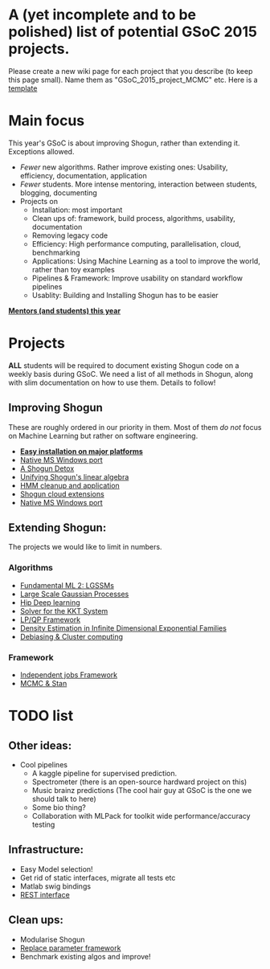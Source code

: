 # A (yet incomplete and to be polished) list of potential GSoC 2015 projects.
Please create a new wiki page for each project that you describe (to keep this page small). Name them as "GSoC_2015_project_MCMC" etc. Here is a [template](GSoC_2015_project_template)

# Main focus
This year's GSoC is about improving Shogun, rather than extending it. Exceptions allowed.

 * *Fewer* new algorithms. Rather improve existing ones: Usability, efficiency, documentation, application
 * *Fewer* students. More intense mentoring, interaction between students, blogging, documenting
 * Projects on
   * Installation: most important
   * Clean ups of: framework, build process, algorithms, usability, documentation
   * Removing legacy code
   * Efficiency: High performance computing, parallelisation, cloud, benchmarking
   * Applications: Using Machine Learning as a tool to improve the world, rather than toy examples
   * Pipelines & Framework: Improve usability on standard workflow pipelines
   * Usablity: Building and Installing Shogun has to be easier

**[Mentors (and students) this year](GSoC_2015_mentors_students_)**

# Projects
**ALL** students will be required to document existing Shogun code on a weekly basis during GSoC. We need a list of all methods in Shogun, along with slim documentation on how to use them. Details to follow!

## Improving Shogun
These are roughly ordered in our priority in them. Most of them *do not* focus on Machine Learning but rather on software engineering.

 * [**Easy installation on major platforms**](GSoC_2015_project_installation)
 * [Native MS Windows port](GSoC_2015_windows)
 * [A Shogun Detox](GSoC_2015_clean_up_infrastructure)
 * [Unifying Shogun's linear algebra](GSoC_2015_project_linalg)
 * [HMM cleanup and application](GSoC_2015_project_hmms)
 * [Shogun cloud extensions](GSoC_2015_cloud_shogun)
 * [Native MS Windows port](GSoC_2015_windows)
 
## Extending Shogun:
The projects we would like to limit in numbers.

### Algorithms
 * [Fundamental ML 2: LGSSMs](GSoC_2015_project_fundamental)
 * [Large Scale Gaussian Processes](GSoC_2015_project_large_gps)
 * [Hip Deep learning](GSoC_2015_project_deep_learning)
 * [Solver for the KKT System](GSoC_2015_project_kkt)
 * [LP/QP Framework](GSoC_2015_project_lpqp)
 * [Density Estimation in Infinite Dimensional Exponential Families](GSoC_2015_project_kernel_infinite_exponential)
 * [Debiasing & Cluster computing](GSoC_2015_project_debiasing)


### Framework
 * [Independent jobs Framework](GSoC_2015_cluster_shogun)
 * [MCMC & Stan](GSoC_2015_project_MCMC_Stan)


# TODO list
## Other ideas:
 * Cool pipelines
   * A kaggle pipeline for supervised prediction.
   * Spectrometer (there is an open-source hardward project on this)
   * Music brainz predictions (The cool hair guy at GSoC is the one we should talk to here)
   * Some bio thing?
   * Collaboration with MLPack for toolkit wide performance/accuracy testing

## Infrastructure:
 * Easy Model selection!
 * Get rid of static interfaces, migrate all tests etc
 * Matlab swig bindings
 * [REST interface](GSoC_2015_project_rest)

## Clean ups:
 * Modularise Shogun
 * [Replace parameter framework](GSoC_2015_project_parameters)
 * Benchmark existing algos and improve!